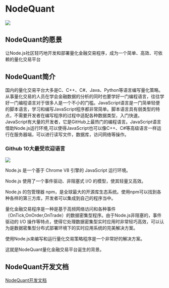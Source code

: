 # NodeQuant

![](.gitbook/assets/nodequant_brand.jpg)

## NodeQuant的愿景

让Node.js社区轻巧地开发和部署量化金融交易程序，成为一个简单、高效、可依赖的量化交易平台

## NodeQuant简介

国内的量化交易平台大多是C、C++、C\#、Java、Python等语言编写量化策略。从事量化交易的人员在学会金融数据的分析的同时也要学好一门编程语言，往往学好一门编程语言对于很多人是一个不小的门槛。JavaScript语言是一门简单轻便的脚本语言，学习和编写JavaScript程序都非常简单。脚本语言具有弱类型的特点，不需要开发者在编写程序的过程中适配各种数据类型，入门快速。  
JavaScript有大量的开发者，它是GitHub上最热门的编程语言。JavaScript语言借助Node.js运行环境,可以使得JavaScript也可以像C++、C\#等高级语言一样运行在服务器端，可以进行读写文件，数据库，访问网络等操作。

### Github 10大最受欢迎语言

![](.gitbook/assets/github-10.png)

Node.js 是一个基于 Chrome V8 引擎的 JavaScript 运行环境。

Node.js 使用了一个事件驱动、非阻塞式 I/O 的模型，使其轻量又高效。

Node.js 的包管理器 npm，是全球最大的开源库生态系统。使用npm可以找到各种各样的第三方库，开发者可以集成到自己的程序当中。

量化金融交易程序是一种是基于高频网络访问和各种事件（OnTick,OnOrder,OnTrade）的数据密集型程序。由于Node.js非阻塞的，事件驱动的 I/O 操作等特点，使得它处理数据密集型实时应用时非常轻巧高效，可以认为是数据密集型分布式部署环境下的实时应用系统的完美解决方案。

使用Node.js来编写和运行量化交易策略程序是一个非常好的解决方案。

这就是NodeQuant量化金融交易平台诞生的背景。

## NodeQuant开发文档

[NodeQuant开发文档](https://github.com/zhangshuiyong/nodequant-doc)

